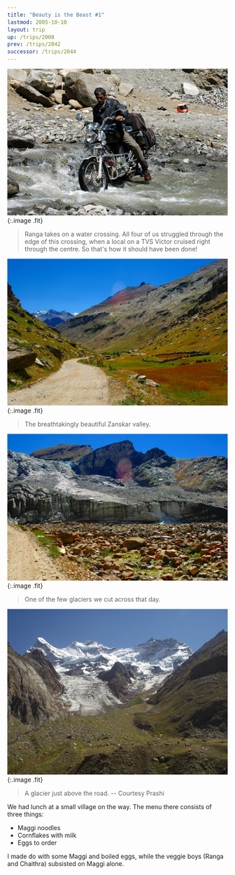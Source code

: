 ```yaml
---
title: "Beauty is the Beast #1"
lastmod: 2005-10-10
layout: trip
up: /trips/2008
prev: /trips/2042
successor: /trips/2044
---
```


![DSC_0254.JPG](/images/photos/DSC_0254.JPG 'DSC_0254.JPG'){:.image .fit}

>  Ranga takes on a water crossing. All four of us             struggled through the edge of this crossing, when a local on a             TVS Victor cruised right through the centre. So that's how it             should have been done! 

![DSC_0255.JPG](/images/photos/DSC_0255.JPG 'DSC_0255.JPG'){:.image .fit}

>  The breathtakingly beautiful Zanskar valley.             

![DSC_0256.JPG](/images/photos/DSC_0256.JPG 'DSC_0256.JPG'){:.image .fit}

>  One of the few glaciers we cut across that day.             

![P2010101.JPG](/images/photos/P2010101.JPG 'P2010101.JPG'){:.image .fit}

>  A glacier just above the road. -- Courtesy             Prashi 

We had lunch at a small village on the way. The menu there             consists of three things:

- Maggi noodles
- Cornflakes with milk
- Eggs to order


I made do with some Maggi and boiled eggs, while the veggie             boys (Ranga and Chaithra) subsisted on Maggi alone.


